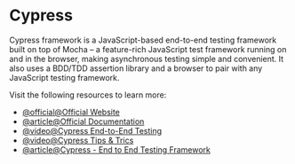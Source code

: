 # Cypress

Cypress framework is a JavaScript-based end-to-end testing framework built on top of Mocha – a feature-rich JavaScript test framework running on and in the browser, making asynchronous testing simple and convenient. It also uses a BDD/TDD assertion library and a browser to pair with any JavaScript testing framework.

Visit the following resources to learn more:

- [@official@Official Website](https://www.cypress.io/)
- [@article@Official Documentation](https://docs.cypress.io/guides/overview/why-cypress#Other)
- [@video@Cypress End-to-End Testing](https://www.youtube.com/watch?v=7N63cMKosIE)
- [@video@Cypress Tips & Trics](https://www.youtube.com/watch?v=PZ2OsLBts1E&list=PLP9o9QNnQuAYYRpJzDNWpeuOVTwxmIxcI)
- [@article@Cypress - End to End Testing Framework](https://dev.to/bushraalam/cypress-end-to-end-testing-framework-3naa)
